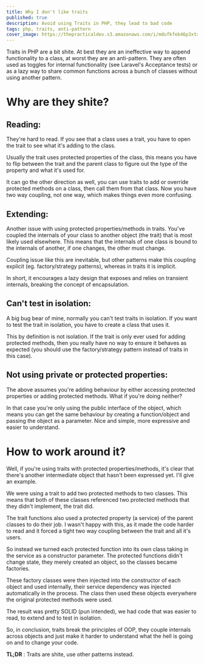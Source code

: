 ```yaml
---
title: Why I don't like traits
published: true
description: Avoid using Traits in PHP, they lead to bad code 
tags: php, traits, anti-pattern
cover_image: https://thepracticaldev.s3.amazonaws.com/i/mdufkfeb46p3xtxmtpjv.jpg
---
```


Traits in PHP are a bit shite. At best they are an ineffective way to append functionality to a class, at worst they are an anti-pattern. They are often used as toggles for internal functionality (see Laravel's Acceptance tests) or as a lazy way to share common functions across a bunch of classes without using another pattern.

# Why are they shite?

## Reading:
They're hard to read. If you see that a class uses a trait, you have to open the trait to see what it's adding to the class. 

Usually the trait uses protected properties of the class, this means you have to flip between the trait and the parent class to figure out the type of the property and what it's used for. 

It can go the other direction as well, you can use traits to add or override protected methods on a class, then call them from that class. Now you have two way coupling, not one way, which makes things even more confusing.

## Extending:
Another issue with using protected properties/methods in traits. You've coupled the internals of your class to another object (the trait) that is most likely used elsewhere. This means that the internals of one class is bound to the internals of another, if one changes, the other must change. 

Coupling issue like this are inevitable, but other patterns make this coupling explicit (eg. factory/strategy patterns), whereas in traits it is implicit. 

In short, it encourages a lazy design that exposes and relies on transient internals, breaking the concept of encapsulation.

## Can't test in isolation:
A big bug bear of mine, normally you can't test traits in isolation. If you want to test the trait in isolation, you have to create a class that uses it. 

This by definition is not isolation. If the trait is only ever used for adding protected methods, then you really have no way to ensure it behaves as expected (you should use the factory/strategy pattern instead of traits in this case).

## Not using private or protected properties:
The above assumes you're adding behaviour by either accessing protected properties or adding protected methods. What if you're doing neither? 

In that case you're only using the public interface of the object, which means you can get the same behaviour by creating a function/object and passing the object as a parameter. Nice and simple, more expressive and easier to understand.

# How to work around it?
Well, if you're using traits with protected properties/methods, it's clear that there's another intermediate object that hasn't been expressed yet. I'll give an example.

We were using a trait to add two protected methods to two classes. This means that both of these classes referenced two protected methods that they didn't implement, the trait did. 

The trait functions also used a protected property (a service) of the parent classes to do their job. I wasn't happy with this, as it made the code harder to read and it forced a tight two way coupling between the trait and all it's users.

So instead we turned each protected function into its own class taking in the service as a constructor parameter. The protected functions didn't change state, they merely created an object, so the classes became factories. 

These factory classes were then injected into the constructor of each object and used internally, their service dependency was injected automatically in the process. The class then used these objects everywhere the original protected methods were used. 

The result was pretty SOLID (pun intended), we had code that was easier to read, to extend and to test in isolation.

So, in conclusion, traits break the principles of OOP, they couple internals across objects and just make it harder to understand what the hell is going on and to change your code. 

**TL;DR** : Traits are shite, use other patterns instead.

